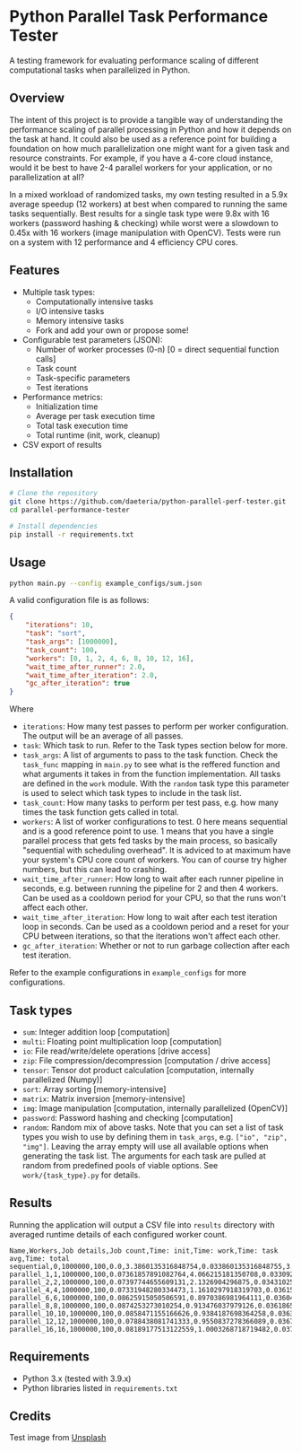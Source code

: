 # Python Parallel Task Performance Tester

A testing framework for evaluating performance scaling of different computational tasks when parallelized in Python.


## Overview

The intent of this project is to provide a tangible way of understanding the performance scaling of parallel processing in Python and how it depends on the task at hand. It could also be used as a reference point for building a foundation on how much parallelization one might want for a given task and resource constraints. For example, if you have a 4-core cloud instance, would it be best to have 2-4 parallel workers for your application, or no parallelization at all?

In a mixed workload of randomized tasks, my own testing resulted in a 5.9x average speedup (12 workers) at best when compared to running the same tasks sequentially. Best results for a single task type were 9.8x with 16 workers (password hashing & checking) while worst were a slowdown to 0.45x with 16 workers (image manipulation with OpenCV). Tests were run on a system with 12 performance and 4 efficiency CPU cores.


## Features

- Multiple task types:
  - Computationally intensive tasks
  - I/O intensive tasks
  - Memory intensive tasks
  - Fork and add your own or propose some!
- Configurable test parameters (JSON):
  - Number of worker processes (0-n) [0 = direct sequential function calls]
  - Task count
  - Task-specific parameters
  - Test iterations
- Performance metrics:
  - Initialization time
  - Average per task execution time
  - Total task execution time
  - Total runtime (init, work, cleanup)
- CSV export of results


## Installation

```sh
# Clone the repository
git clone https://github.com/daeteria/python-parallel-perf-tester.git
cd parallel-performance-tester

# Install dependencies
pip install -r requirements.txt
```


## Usage

```sh
python main.py --config example_configs/sum.json
```


A valid configuration file is as follows:

```json
{
    "iterations": 10,
    "task": "sort",
    "task_args": [1000000],
    "task_count": 100,
    "workers": [0, 1, 2, 4, 6, 8, 10, 12, 16],
    "wait_time_after_runner": 2.0,
    "wait_time_after_iteration": 2.0,
    "gc_after_iteration": true
}
```

Where
- `iterations`: How many test passes to perform per worker configuration. The output will be an average of all passes.
- `task`: Which task to run. Refer to the Task types section below for more.
- `task_args`: A list of arguments to pass to the task function. Check the `task_func` mapping in `main.py` to see what is the reffered function and what arguments it takes in from the function implementation. All tasks are defined in the `work` module. With the `random` task type this parameter is used to select which task types to include in the task list. 
- `task_count`: How many tasks to perform per test pass, e.g. how many times the task function gets called in total.
- `workers`: A list of worker configurations to test. 0 here means sequential and is a good reference point to use. 1 means that you have a single parallel process that gets fed tasks by the main process, so basically "sequential with scheduling overhead". It is adviced to at maximum have your system's CPU core count of workers. You can of course try higher numbers, but this can lead to crashing.
- `wait_time_after_runner`: How long to wait after each runner pipeline in seconds, e.g. between running the pipeline for 2 and then 4 workers. Can be used as a cooldown period for your CPU, so that the runs won't affect each other.
- `wait_time_after_iteration`: How long to wait after each test iteration loop in seconds. Can be used as a cooldown period and a reset for your CPU between iterations, so that the iterations won't affect each other.
- `gc_after_iteration`: Whether or not to run garbage collection after each test iteration.

Refer to the example configurations in `example_configs` for more configurations.


## Task types

- `sum`: Integer addition loop [computation]
- `multi`: Floating point multiplication loop [computation]
- `io`: File read/write/delete operations [drive access]
- `zip`: File compression/decompression [computation / drive access]
- `tensor`: Tensor dot product calculation [computation, internally parallelized (Numpy)]
- `sort`: Array sorting [memory-intensive]
- `matrix`: Matrix inversion [memory-intensive]
- `img`: Image manipulation [computation, internally parallelized (OpenCV)]
- `password`: Password hashing and checking [computation]
- `random`: Random mix of above tasks. Note that you can set a list of task types you wish to use by defining them in `task_args`, e.g. `["io", "zip", "img"]`. Leaving the array empty will use all available options when generating the task list. The arguments for each task are pulled at random from predefined pools of viable options. See `work/{task_type}.py` for details.


## Results

Running the application will output a CSV file into `results` directory with averaged runtime details of each configured worker count.

```csv
Name,Workers,Job details,Job count,Time: init,Time: work,Time: task avg,Time: total
sequential,0,1000000,100,0.0,3.3860135316848754,0.033860135316848755,3.3860135316848754
parallel_1,1,1000000,100,0.07361857891082764,4.066215181350708,0.03309207940101623,4.157250261306762
parallel_2,2,1000000,100,0.07397744655609131,2.1326904296875,0.03431025624275207,2.225041055679321
parallel_4,4,1000000,100,0.07331948280334473,1.1610297918319703,0.036153562307357785,1.2573521614074707
parallel_6,6,1000000,100,0.08625915050506591,0.8970386981964111,0.03604542422294617,1.0097821712493897
parallel_8,8,1000000,100,0.0874253273010254,0.913476037979126,0.03618656921386719,1.030402421951294
parallel_10,10,1000000,100,0.0858471155166626,0.9384187698364258,0.03635503387451172,1.054057788848877
parallel_12,12,1000000,100,0.0788438081741333,0.9550837278366089,0.03675771951675415,1.0659477710723877
parallel_16,16,1000000,100,0.08189177513122559,1.0003268718719482,0.03797887063026428,1.1175617694854736
```

## Requirements

- Python 3.x (tested with 3.9.x)
- Python libraries listed in `requirements.txt`


## Credits

Test image from [Unsplash](https://unsplash.com/photos/brown-and-black-snake-on-ground-vec5yfUvCGs)
